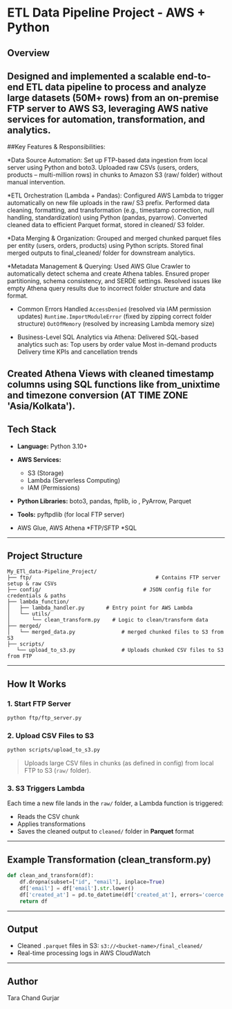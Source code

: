 # ETL Data Pipeline Project - AWS + Python

##  Overview

Designed and implemented a scalable end-to-end ETL data pipeline to process and analyze large datasets (50M+ rows) from an on-premise FTP server to AWS S3, leveraging AWS native services for automation, transformation, and analytics.
---

##Key Features & Responsibilities:

*Data Source Automation:
Set up FTP-based data ingestion from local server using Python and boto3.
Uploaded raw CSVs (users, orders, products – multi-million rows) in chunks to Amazon S3 (raw/ folder) without manual intervention.

*ETL Orchestration (Lambda + Pandas):
Configured AWS Lambda to trigger automatically on new file uploads in the raw/ S3 prefix.
Performed data cleaning, formatting, and transformation (e.g., timestamp correction, null handling, standardization) using Python (pandas, pyarrow).
Converted cleaned data to efficient Parquet format, stored in cleaned/ S3 folder.

*Data Merging & Organization:
Grouped and merged chunked parquet files per entity (users, orders, products) using Python scripts.
Stored final merged outputs to final_cleaned/ folder for downstream analytics.

*Metadata Management & Querying:
Used AWS Glue Crawler to automatically detect schema and create Athena tables.
Ensured proper partitioning, schema consistency, and SERDE settings.
Resolved issues like empty Athena query results due to incorrect folder structure and data format.

* Common Errors Handled
   `AccessDenied` (resolved via IAM permission updates)
   `Runtime.ImportModuleError` (fixed by zipping correct folder structure)
   `OutOfMemory` (resolved by increasing Lambda memory size)
  
* Business-Level SQL Analytics via Athena:
   Delivered SQL-based analytics such as:
	Top users by order value
	Most in-demand products
	Delivery time KPIs and cancellation trends
	
 Created Athena Views with cleaned timestamp columns using SQL functions like from_unixtime and timezone conversion (AT TIME ZONE 'Asia/Kolkata').
---

##  Tech Stack

* **Language:** Python 3.10+
* **AWS Services:**

  * S3 (Storage)
  * Lambda (Serverless Computing)
  * IAM (Permissions)
* **Python Libraries:** boto3, pandas, ftplib, io , PyArrow, Parquet
* **Tools:** pyftpdlib (for local FTP server)
* AWS Glue, AWS Athena 
*FTP/SFTP
*SQL
---

##  Project Structure

```
My_ETl_data-Pipeline_Project/
├── ftp/                    					# Contains FTP server setup & raw CSVs
├── config/                					# JSON config file for credentials & paths
├── lambda_function/
│   ├── lambda_handler.py  		# Entry point for AWS Lambda
│   └── utils/
│       └── clean_transform.py	  # Logic to clean/transform data
├── merged/
│   └── merged_data.py   			 # merged chunked files to S3 from S3
├── scripts/
   └── upload_to_s3.py   			 # Uploads chunked CSV files to S3 from FTP
```

---

##  How It Works

### 1. Start FTP Server

```bash
python ftp/ftp_server.py
```

### 2. Upload CSV Files to S3

```bash
python scripts/upload_to_s3.py
```

> Uploads large CSV files in chunks (as defined in config) from local FTP to S3 (`raw/` folder).

### 3. S3 Triggers Lambda

Each time a new file lands in the `raw/` folder, a Lambda function is triggered:

* Reads the CSV chunk
* Applies transformations
* Saves the cleaned output to `cleaned/` folder in **Parquet** format

---

## Example Transformation (clean\_transform.py)

```python
def clean_and_transform(df):
    df.dropna(subset=["id", "email"], inplace=True)
    df['email'] = df['email'].str.lower()
    df['created_at'] = pd.to_datetime(df['created_at'], errors='coerce')
    return df
```

---

##  Output

* Cleaned `.parquet` files in S3: `s3://<bucket-name>/final_cleaned/`
* Real-time processing logs in AWS CloudWatch

---

##  Author

Tara Chand Gurjar
